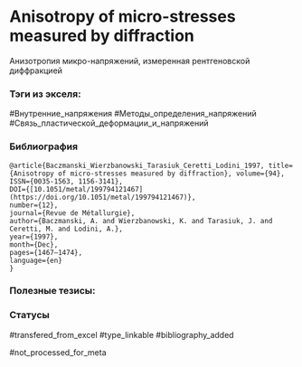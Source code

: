 # Anisotropy of micro-stresses measured by diffraction

Анизотропия микро-напряжений, измеренная рентгеновской диффракцией

### Тэги из экселя:
#Внутренние_напряжения 
#Методы_определения_напряжений 
#Связь_пластической_деформации_и_напряжений 

### Библиография
```
@article{Baczmanski_Wierzbanowski_Tarasiuk_Ceretti_Lodini_1997, title={Anisotropy of micro-stresses measured by diffraction}, volume={94},
ISSN={0035-1563, 1156-3141},
DOI={[10.1051/metal/199794121467](https://doi.org/10.1051/metal/199794121467)},
number={12},
journal={Revue de Métallurgie},
author={Baczmanski, A. and Wierzbanowski, K. and Tarasiuk, J. and Ceretti, M. and Lodini, A.},
year={1997},
month={Dec},
pages={1467–1474},
language={en}
}
```

### Полезные тезисы:

### Статусы
#transfered_from_excel 
#type_linkable 
#bibliography_added

#not_processed_for_meta
